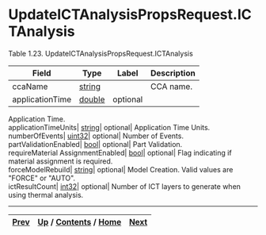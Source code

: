 
# UpdateICTAnalysisPropsRequest.ICTAnalysis

Table 1.23. UpdateICTAnalysisPropsRequest.ICTAnalysis

Field| Type| Label| Description  
---|---|---|---  
ccaName| [string](ch01s11.md "gRPC Scalar Value Types")|  | CCA name.   
applicationTime| [double](ch01s11.md "gRPC Scalar Value Types")| optional|
Application Time.  
applicationTimeUnits| [string](ch01s11.md "gRPC Scalar Value Types")|
optional| Application Time Units.  
numberOfEvents| [uint32](ch01s11.md "gRPC Scalar Value Types")| optional|
Number of Events.  
partValidationEnabled| [bool](ch01s11.md "gRPC Scalar Value Types")|
optional| Part Validation.  
requireMaterial AssignmentEnabled| [bool](ch01s11.md "gRPC Scalar Value
Types")| optional| Flag indicating if material assignment is required.  
forceModelRebuild| [string](ch01s11.md "gRPC Scalar Value Types")| optional|
Model Creation. Valid values are "FORCE" or "AUTO".  
ictResultCount| [int32](ch01s11.md "gRPC Scalar Value Types")| optional|
Number of ICT layers to generate when using thermal analysis.  
  
  

* * *

[Prev](ch01s03s11.md) | [Up](ch01s03s11.md) / [Contents](index.md) / [Home](../../index.htm)|  [Next](ch01s03s11s03.md)  
---|---|---

